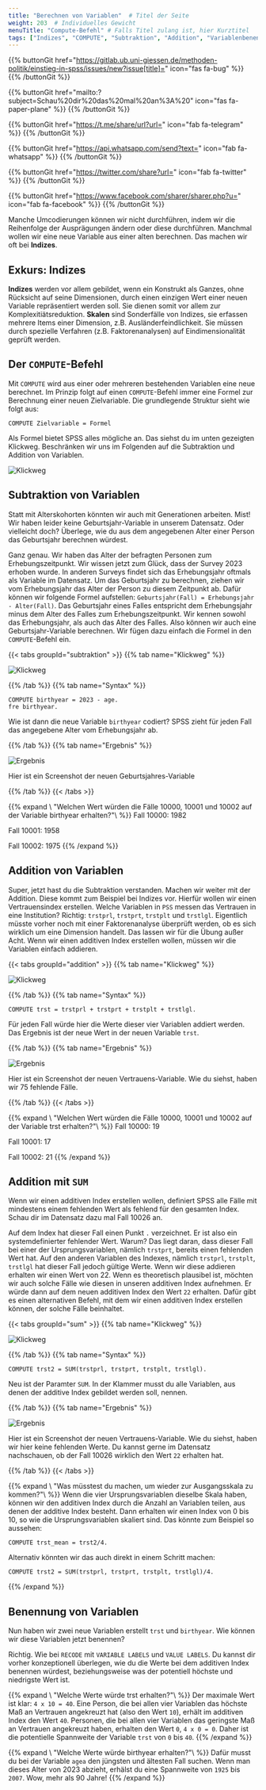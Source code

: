 ```yaml
---
title: "Berechnen von Variablen"  # Titel der Seite
weight: 203  # Individuelles Gewicht 
menuTitle: "Compute-Befehl" # Falls Titel zulang ist, hier Kurztitel
tags: ["Indizes", "COMPUTE", "Subtraktion", "Addition", "Variablenbenennung"]  # Tags hiereinsetzen; Kurzwort, was auf der Seite passsiert
---
```


{{% buttonGit href="https://gitlab.ub.uni-giessen.de/methoden-politik/einstieg-in-spss/issues/new?issue[title]=" icon="fas fa-bug" %}} {{% /buttonGit %}} 

{{% buttonGit href="mailto:?subject=Schau%20dir%20das%20mal%20an%3A%20" icon="fas fa-paper-plane" %}} {{% /buttonGit %}}

{{% buttonGit href="https://t.me/share/url?url=" icon="fab fa-telegram" %}} {{% /buttonGit %}}

{{% buttonGit href="https://api.whatsapp.com/send?text=" icon="fab fa-whatsapp" %}} {{% /buttonGit %}}

{{% buttonGit href="https://twitter.com/share?url=" icon="fab fa-twitter" %}} {{% /buttonGit %}}

{{% buttonGit href="https://www.facebook.com/sharer/sharer.php?u=" icon="fab fa-facebook" %}} {{% /buttonGit %}}

Manche Umcodierungen können wir nicht durchführen, indem wir die Reihenfolge der Ausprägungen ändern oder diese durchführen. Manchmal wollen wir eine neue Variable aus einer alten berechnen. Das machen wir oft bei **Indizes**. 

## Exkurs: Indizes

**Indizes** werden vor allem gebildet, wenn ein Konstrukt als Ganzes, ohne Rücksicht auf seine Dimensionen, durch einen einzigen Wert einer neuen Variable repräsentiert werden soll. Sie dienen somit vor allem zur Komplexitiätsreduktion. **Skalen** sind Sonderfälle von Indizes, sie erfassen mehrere Items einer Dimension, z.B. Ausländerfeindlichkeit. Sie müssen durch spezielle Verfahren (z.B. Faktorenanalysen) auf Eindimensionalität geprüft werden.

## Der `COMPUTE`-Befehl

Mit `COMPUTE` wird aus einer oder mehreren bestehenden Variablen eine neue berechnet. Im Prinzip folgt auf einen `COMPUTE`-Befehl immer eine Formel zur Berechnung einer neuen Zielvariable. Die grundlegende Struktur sieht wie folgt aus:

```{spss}
COMPUTE Zielvariable = Formel
```

Als Formel bietet SPSS alles mögliche an. Das siehst du im unten gezeigten Klickweg. Beschränken wir uns im Folgenden auf die Subtraktion und Addition von Variablen. 

![Klickweg](../gif/compute.gif)

## Subtraktion von Variablen

Statt mit Alterskohorten könnten wir auch mit Generationen arbeiten. Mist! Wir haben leider keine Geburtsjahr-Variable in unserem Datensatz. Oder vielleicht doch? Überlege, wie du aus dem angegebenen Alter einer Person das Geburtsjahr berechnen würdest.

Ganz genau. Wir haben das Alter der befragten Personen zum Erhebungszeitpunkt. Wir wissen jetzt zum Glück, dass der Survey 2023 erhoben wurde. In anderen Surveys findet sich das Erhebungsjahr oftmals als Variable im Datensatz. Um das Geburtsjahr zu berechnen, ziehen wir vom Erhebungsjahr das Alter der Person zu diesem Zeitpunkt ab. Dafür können wir folgende Formel aufstellen: `Geburtsjahr(Fall) = Erhebungsjahr - Alter(Fall)`. Das Geburtsjahr eines Falles entspricht dem Erhebungsjahr minus dem Alter des Falles zum Erhebungszeitpunkt. Wir kennen sowohl das Erhebungsjahr, als auch das Alter des Falles. Also können wir auch eine Geburtsjahr-Variable berechnen. Wir fügen dazu einfach die Formel in den `COMPUTE`-Befehl ein.

{{< tabs groupId="subtraktion" >}}
{{% tab name="Klickweg" %}}

![Klickweg](../gif/subtraktion.gif)

{{% /tab %}}
{{% tab name="Syntax" %}}
```{spss}
COMPUTE birthyear = 2023 - age.
fre birthyear.
```
Wie ist dann die neue Variable `birthyear` codiert? SPSS zieht für jeden Fall das angegebene Alter vom Erhebungsjahr ab. 

{{% /tab %}}
{{% tab name="Ergebnis" %}}

![Ergebnis](../img/subtraktion.png)

Hier ist ein Screenshot der neuen Geburtsjahres-Variable

{{% /tab %}}
{{< /tabs >}}

{{% expand \ "Welchen Wert würden die Fälle 10000, 10001 und 10002 auf der Variable birthyear erhalten?"\ %}}
Fall 10000: 1982

Fall 10001: 1958

Fall 10002: 1975
{{% /expand %}}


## Addition von Variablen

Super, jetzt hast du die Subtraktion verstanden. Machen wir weiter mit der Addition. Diese kommt zum Beispiel bei Indizes vor. Hierfür wollen wir einen Vertrauensindex erstellen. Welche Variablen in `PSS` messen das Vertrauen in eine Institution? Richtig: `trstprl`, `trstprt`, `trstplt` und `trstlgl`. Eigentlich müsste vorher noch mit einer Faktorenanalyse überprüft werden, ob es sich wirklich um eine Dimension handelt. Das lassen wir für die Übung außer Acht. Wenn wir einen additiven Index erstellen wollen, müssen wir die Variablen einfach addieren. 

{{< tabs groupId="addition" >}}
{{% tab name="Klickweg" %}}

![Klickweg](../gif/addition.gif)

{{% /tab %}}
{{% tab name="Syntax" %}}
```{spss}
COMPUTE trst = trstprl + trstprt + trstplt + trstlgl.
```
Für jeden Fall würde hier die Werte dieser vier Variablen addiert werden. Das Ergebnis ist der neue Wert in der neuen Variable `trst`.

{{% /tab %}}
{{% tab name="Ergebnis" %}}

![Ergebnis](../img/addition.png)

Hier ist ein Screenshot der neuen Vertrauens-Variable. Wie du siehst, haben wir 75 fehlende Fälle. 

{{% /tab %}}
{{< /tabs >}}


{{% expand \ "Welchen Wert würden die Fälle 10000, 10001 und 10002 auf der Variable trst erhalten?"\ %}}
Fall 10000: 19

Fall 10001: 17

Fall 10002: 21
{{% /expand %}}

## Addition mit `SUM`

Wenn wir einen additiven Index erstellen wollen, definiert SPSS alle Fälle mit mindestens einem fehlenden Wert als fehlend für den gesamten Index. Schau dir im Datensatz dazu mal Fall 10026 an. 

Auf dem Index hat dieser Fall einen Punkt `.` verzeichnet. Er ist also ein systemdefinierter fehlender Wert. Warum? Das liegt daran, dass dieser Fall bei einer der Ursprungsvariablen, nämlich `trstprt`, bereits einen fehlenden Wert hat. Auf den anderen Variablen des Indexes, nämlich `trstprl`, `trstplt`, `trstlgl` hat dieser Fall jedoch gültige Werte. Wenn wir diese addieren erhalten wir einen Wert von 22. Wenn es theoretisch plausibel ist, möchten wir auch solche Fälle wie diesen in unseren additiven Index aufnehmen. Er würde dann auf dem neuen additiven Index den Wert `22` erhalten. Dafür gibt es einen alternativen Befehl, mit dem wir einen additiven Index erstellen können, der solche Fälle beinhaltet.

{{< tabs groupId="sum" >}}
{{% tab name="Klickweg" %}}

![Klickweg](../gif/sum.gif)

{{% /tab %}}
{{% tab name="Syntax" %}}
```{spss}
COMPUTE trst2 = SUM(trstprl, trstprt, trstplt, trstlgl).
```
Neu ist der Paramter `SUM`. In der Klammer musst du alle Variablen, aus denen der additive Index gebildet werden soll, nennen. 

{{% /tab %}}
{{% tab name="Ergebnis" %}}

![Ergebnis](../img/sum.png)

Hier ist ein Screenshot der neuen Vertrauens-Variable. Wie du siehst, haben wir hier keine fehlenden Werte. Du kannst gerne im Datensatz nachschauen, ob der Fall 10026 wirklich den Wert `22` erhalten hat.

{{% /tab %}}
{{< /tabs >}}

{{% expand \ "Was müsstest du machen, um wieder zur Ausgangsskala zu kommen?"\ %}}
Wenn die vier Ursprungsvariablen dieselbe Skala haben, können wir den additiven Index durch die Anzahl an Variablen teilen, aus denen der additive Index besteht. Dann erhalten wir einen Index von 0 bis 10, so wie die Ursprungsvariablen skaliert sind. Das könnte zum Beispiel so aussehen:

```{spss}
COMPUTE trst_mean = trst2/4.
```
Alternativ könnten wir das auch direkt in einem Schritt machen:

```{spss}
COMPUTE trst2 = SUM(trstprl, trstprt, trstplt, trstlgl)/4.
```
{{% /expand %}}

## Benennung von Variablen

Nun haben wir zwei neue Variablen erstellt `trst` und `birthyear`. Wie können wir diese Variablen jetzt benennen?

Richtig. Wie bei `RECODE` mit `VARIABLE LABELS` und `VALUE LABELS`. Du kannst dir vorher konzeptionell überlegen, wie du die Werte bei dem additiven Index benennen würdest, beziehungsweise was der potentiell höchste und niedrigste Wert ist. 

{{% expand \ "Welche Werte würde trst erhalten?"\ %}}
Der maximale Wert ist klar: `4 x 10 = 40`. Eine Person, die bei allen vier Variablen das höchste Maß an Vertrauen angekreuzt hat (also den Wert `10`), erhält im additiven Index den Wert `40`. Personen, die bei allen vier Variablen das geringste Maß an Vertrauen angekreuzt haben, erhalten den Wert `0`, `4 x 0 = 0`. Daher ist die potentielle Spannweite der Variable `trst` von `0` bis `40`.
{{% /expand %}}

{{% expand \ "Welche Werte würde birthyear erhalten?"\ %}}
Dafür musst du bei der Variable `agea` den jüngsten und ältesten Fall suchen. Wenn man dieses Alter von 2023 abzieht, erhälst du eine Spannweite von `1925` bis `2007`. Wow, mehr als 90 Jahre!
{{% /expand %}}